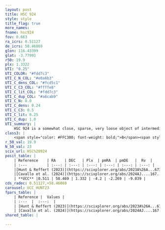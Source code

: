 ```yaml
---
layout: post
title: HSC 924
style: style
title_flag: true
more_names: 
fname: hsc924
fov: 0.663
ra_icrs: 0.51127
de_icrs: 58.46869
glon: 116.43399
glat: -3.77991
r50: 19.9
plx: 1.3322
UTI: "0.25"
UTI_COLOR: "#fdd7c3"
UTI_C_N_COL: "#e0a6b3"
UTI_C_dens_COL: "#fcd5c1"
UTI_C_C3_COL: "#ffffe8"
UTI_C_lit_COL: "#fdd7c3"
UTI_C_dup_COL: "#a6cab9"
UTI_C_N: 0.0
UTI_C_dens: 0.24
UTI_C_C3: 0.5
UTI_C_lit: 0.25
UTI_C_dup: 1.0
UTI_summary: |
    HSC 924 is a somewhat close, sparse, very loose object of intermediate C3 quality. It was recently reported in the literature.<br><br><span style="color: #99180f; font-weight: bold;">Warning: </span>contains less than 25 stars with <i>P>0.5</i> estimated.
class3: |
    <span style="color: #FFC300; font-weight: bold;">B</span><span style="color: #FFC300; font-weight: bold;">B</span>
r_50_val: 19.9
N_50_val: 23
scix_url: HSC%20924
posit_table: |
    | Reference    | RA    | DEC   | Plx  | pmRA  | pmDE   |  Rv  |
    | :---         | :---: | :---: | :---: | :---: | :---: | :---: |
    |[Hunt & Reffert (2023)](https://scixplorer.org/abs/2023A%26A...673A.114H) | 0.286 | 58.617 | 1.33 | -4.172 | -2.267 | -10.493 |
    |[Cavallo et al. (2024)](https://scixplorer.org/abs/2024AJ....167...12C) | 1.288 | 58.576 | 1.333 | -- | -- | -- |
    | **UCC** |0.511 | 58.469 | 1.332 | -4.2 | -2.269 | -9.039 | 
cds_radec: 0.51127,+58.46869
carousel: UCC_HUNT23
fpars_table: |
    | Reference |  Values |
    | :---  |  :---:  |
    | [Hunt & Reffert (2023)](https://scixplorer.org/abs/2023A%26A...673A.114H) | `AV50=1.064, diffAV50=0.89, MOD50=9.296, logAge50=8.165` |
    | [Cavallo et al. (2024)](https://scixplorer.org/abs/2024AJ....167...12C) | `AV50=0.58, dMod50=9.12, logAge50=8.58, [Fe/H]50=0.31` |
shared_table: |
    
---
```

